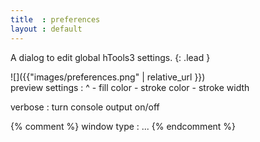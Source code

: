 ```yaml
---
title  : preferences
layout : default
---
```


A dialog to edit global hTools3 settings.
{: .lead }


<div class='row'>

<div class='col-sm-4' markdown='1'>
![]({{"images/preferences.png" | relative_url }})
</div>

<div class='col-sm-8' markdown='1'>
preview settings
: ^ 
  - fill color
  - stroke color
  - stroke width

verbose
: turn console output on/off

{% comment %}
window type
: ...
{% endcomment %}

</div>

</div>
